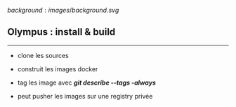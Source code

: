 $background:images/background.svg$
## Olympus : install & build
---
* clone les sources

* construit les images docker

* tag les image avec ***git describe --tags -always***

* peut pusher les images sur une registry privée
